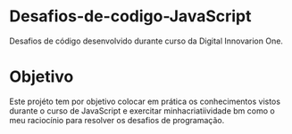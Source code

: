 # Desafios-de-codigo-JavaScript

Desafios de código desenvolvido durante curso da Digital Innovarion One.

# Objetivo

Este projéto tem por objetivo colocar em prática os conhecimentos vistos durante o curso de JavaScript e exercitar minhacriatiividade bm como o meu raciocínio para resolver os desafios de programação.
